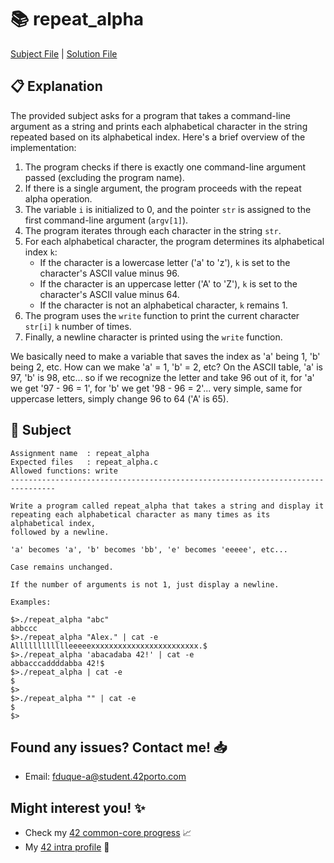 # :books: repeat_alpha

[Subject File](./subject.en.txt) | [Solution File](./repeat_alpha.c)

## :clipboard: Explanation

The provided subject asks for a program that takes a command-line argument as a string and prints each alphabetical character in the string repeated based on its alphabetical index. Here's a brief overview of the implementation:

1. The program checks if there is exactly one command-line argument passed (excluding the program name).
2. If there is a single argument, the program proceeds with the repeat alpha operation.
3. The variable `i` is initialized to 0, and the pointer `str` is assigned to the first command-line argument (`argv[1]`).
4. The program iterates through each character in the string `str`.
5. For each alphabetical character, the program determines its alphabetical index `k`:
   - If the character is a lowercase letter ('a' to 'z'), `k` is set to the character's ASCII value minus 96.
   - If the character is an uppercase letter ('A' to 'Z'), `k` is set to the character's ASCII value minus 64.
   - If the character is not an alphabetical character, `k` remains 1.
6. The program uses the `write` function to print the current character `str[i]` `k` number of times.
7. Finally, a newline character is printed using the `write` function.

We basically need to make a variable that saves the index as 'a' being 1, 'b' being 2, etc.
How can we make 'a' = 1, 'b' = 2, etc?
On the ASCII table, 'a' is 97, 'b' is 98, etc... so if we recognize the letter and take 96 out of it, for 'a' we get '97 - 96 = 1', for 'b' we get '98 - 96 = 2'... very simple, same for uppercase letters, simply change 96 to 64 ('A' is 65).

## :pencil: Subject

```
Assignment name  : repeat_alpha
Expected files   : repeat_alpha.c
Allowed functions: write
--------------------------------------------------------------------------------

Write a program called repeat_alpha that takes a string and display it
repeating each alphabetical character as many times as its alphabetical index,
followed by a newline.

'a' becomes 'a', 'b' becomes 'bb', 'e' becomes 'eeeee', etc...

Case remains unchanged.

If the number of arguments is not 1, just display a newline.

Examples:

$>./repeat_alpha "abc"
abbccc
$>./repeat_alpha "Alex." | cat -e
Alllllllllllleeeeexxxxxxxxxxxxxxxxxxxxxxxx.$
$>./repeat_alpha 'abacadaba 42!' | cat -e
abbacccaddddabba 42!$
$>./repeat_alpha | cat -e
$
$>
$>./repeat_alpha "" | cat -e
$
$>

```

## Found any issues? Contact me! 📥

- Email: fduque-a@student.42porto.com

## Might interest you! :sparkles:

- Check my [42 common-core progress](https://github.com/fduquea/42cursus) :chart_with_upwards_trend:
- My [42 intra profile](https://profile.intra.42.fr/users/fduque-a) :bust_in_silhouette:
